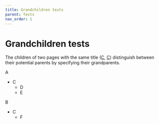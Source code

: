 ```yaml
---
title: Grandchildren tests
parent: Tests
nav_order: 1
---
```


# Grandchildren tests

The children of two pages with the same title ([C](./AC), [C](./BC)) distinguish between their potential parents by specifying their grandparents.

A
- C
  - D
  - E

B
- C
  - F
